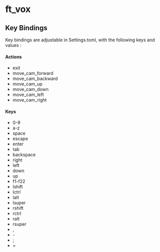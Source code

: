 <h1> ft_vox </h1>

<h2> Key Bindings </h2>
<p> Key bindings are adjustable in Settings.toml, with the following keys and values :

<h4> Actions </h4>
<ul>
	<li>exit</li>
	<li>move_cam_forward</li>
	<li>move_cam_backward</li>
	<li>move_cam_up</li>
	<li>move_cam_down</li>
	<li>move_cam_left</li>
	<li>move_cam_right</li>
</ul>

<h4> Keys </h4>
<ul>
	<li>0-9</li>
	<li>a-z</li>
	<li>space</li>
	<li>escape</li>
	<li>enter</li>
	<li>tab</li>
	<li>backspace</li>
	<li>right</li>
	<li>left</li>
	<li>down</li>
	<li>up</li>
	<li>f1-f22</li>
	<li>lshift</li>
	<li>lctrl</li>
	<li>lalt</li>
	<li>lsuper</li>
	<li>rshift</li>
	<li>rctrl</li>
	<li>ralt</li>
	<li>rsuper</li>
	<li>,</li>
	<li>-</li>
	<li>;</li>
	<li>=</li>
</ul>
